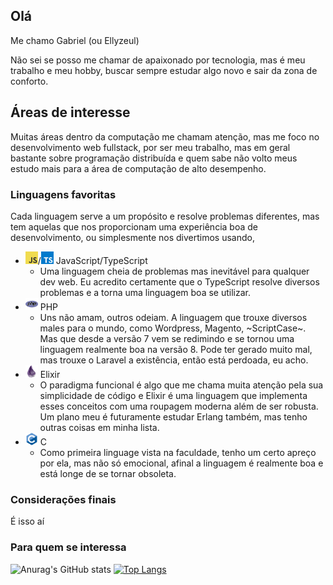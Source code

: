 ## Olá

Me chamo Gabriel (ou Ellyzeul)

Não sei se posso me chamar de apaixonado por tecnologia, mas é meu trabalho e meu hobby, buscar sempre estudar algo novo e sair da zona de conforto.

## Áreas de interesse

Muitas áreas dentro da computação me chamam atenção, mas me foco no desenvolvimento web fullstack, por ser meu trabalho, mas em geral bastante sobre programação distribuída e quem sabe não volto meus estudo mais para a área de computação de alto desempenho.

### Linguagens favoritas
Cada linguagem serve a um propósito e resolve problemas diferentes, mas tem aquelas que nos proporcionam uma experiência boa de desenvolvimento, ou simplesmente nos divertimos usando,

- <img height="20" src="https://raw.githubusercontent.com/github/explore/80688e429a7d4ef2fca1e82350fe8e3517d3494d/topics/javascript/javascript.png">/<img height="20" src="https://raw.githubusercontent.com/github/explore/80688e429a7d4ef2fca1e82350fe8e3517d3494d/topics/typescript/typescript.png"> JavaScript/TypeScript
  - Uma linguagem cheia de problemas mas inevitável para qualquer dev web. Eu acredito certamente que o TypeScript resolve diversos problemas e a torna uma linguagem boa se utilizar.
- <img height="20" src="https://raw.githubusercontent.com/devicons/devicon/master/icons/php/php-original.svg"> PHP
  - Uns não amam, outros odeiam. A linguagem que trouxe diversos males para o mundo, como Wordpress, Magento, ~ScriptCase~. Mas que desde a versão 7 vem se redimindo e se tornou uma linguagem realmente boa na versão 8. Pode ter gerado muito mal, mas trouxe o Laravel a existência, então está perdoada, eu acho.
- <img height="20" src="https://raw.githubusercontent.com/devicons/devicon/master/icons/elixir/elixir-original.svg"> Elixir
  - O paradigma funcional é algo que me chama muita atenção pela sua simplicidade de código e Elixir é uma linguagem que implementa esses conceitos com uma roupagem moderna além de ser robusta. Um plano meu é futuramente estudar Erlang também, mas tenho outras coisas em minha lista.
- <img height="20" src="https://raw.githubusercontent.com/devicons/devicon/master/icons/c/c-original.svg"> C
  - Como primeira linguage vista na faculdade, tenho um certo apreço por ela, mas não só emocional, afinal a linguagem é realmente boa e está longe de se tornar obsoleta.

### Considerações finais
É isso aí

### Para quem se interessa
![Anurag's GitHub stats](https://github-readme-stats.vercel.app/api?username=Ellyzeul&show_icons=true&theme=tokyonight)
[![Top Langs](https://github-readme-stats.vercel.app/api/top-langs/?username=Ellyzeul&layout=compact&theme=tokyonight)](https://github.com/anuraghazra/github-readme-stats)
